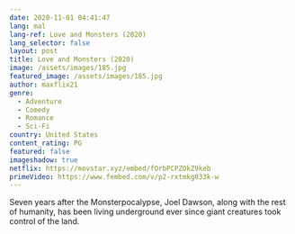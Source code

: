 ```yaml
---
date: 2020-11-01 04:41:47
lang: mal
lang-ref: Love and Monsters (2020)
lang_selector: false
layout: post
title: Love and Monsters (2020)
image: /assets/images/185.jpg
featured_image: /assets/images/185.jpg
author: maxflix21
genre:
  - Adventure
  - Comedy
  - Romance
  - Sci-Fi
country: United States
content_rating: PG
featured: false
imageshadow: true
netflix: https://movstar.xyz/embed/fOrbPCPZOkZ9keb
primeVideo: https://www.fembed.com/v/p2-rxtmkg033k-w
---
```

Seven years after the Monsterpocalypse, Joel Dawson, along with the rest of humanity, has been living underground ever since giant creatures took control of the land.